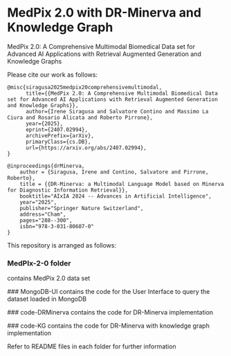 # MedPix 2.0 with DR-Minerva and Knowledge Graph
MedPix 2.0: A Comprehensive Multimodal Biomedical Data set for Advanced AI Applications with Retrieval Augmented Generation and Knowledge Graphs

Please cite our work as follows:

```
@misc{siragusa2025medpix20comprehensivemultimodal,
      title={{MedPix 2.0: A Comprehensive Multimodal Biomedical Data set for Advanced AI Applications with Retrieval Augmented Generation and Knowledge Graphs}}, 
      author={Irene Siragusa and Salvatore Contino and Massimo La Ciura and Rosario Alicata and Roberto Pirrone},
      year={2025},
      eprint={2407.02994},
      archivePrefix={arXiv},
      primaryClass={cs.DB},
      url={https://arxiv.org/abs/2407.02994}, 
}

@inproceedings{drMinerva,
    author = {Siragusa, Irene and Contino, Salvatore and Pirrone, Roberto},
    title = {{DR-Minerva: a Multimodal Language Model based on Minerva for Diagnostic Information Retrieval}},
    booktitle="AIxIA 2024 -- Advances in Artificial Intelligence",
    year="2025",
    publisher="Springer Nature Switzerland",
    address="Cham",
    pages="288--300",
    isbn="978-3-031-80607-0"
}
```

This repository is arranged as follows:

### MedPIx-2-0 folder
contains MedPix 2.0 data set

### MongoDB-UI
contains the code for the User Interface to query the dataset loaded in MongoDB

### code-DRMinerva
contains the code for DR-Minerva implementation

### code-KG
contains the code for DR-Minerva with knowledge graph implementation

Refer to README files in each folder for further information
